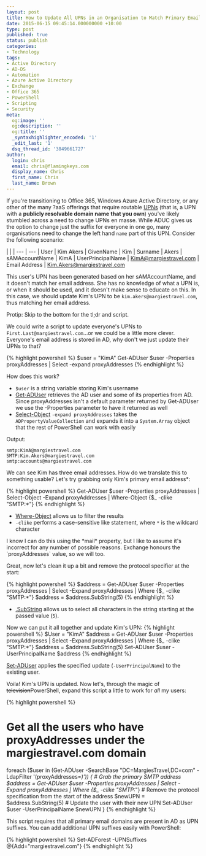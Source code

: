 ```yaml
---
layout: post
title: How to Update All UPNs in an Organisation to Match Primary Email Address
date: 2015-06-15 09:45:14.000000000 +10:00
type: post
published: true
status: publish
categories:
- Technology
tags:
- Active Directory
- AD-DS
- Automation
- Azure Active Directory
- Exchange
- Office 365
- PowerShell
- Scripting
- Security
meta:
  og:image: ''
  og:description: ''
  og:title: ''
  _syntaxhighlighter_encoded: '1'
  _edit_last: '1'
  dsq_thread_id: '3849661727'
author:
  login: chris
  email: chris@flamingkeys.com
  display_name: Chris
  first_name: Chris
  last_name: Brown
---
```

If you're transitioning to Office 365, Windows Azure Active Directory, or any other of the many ?aaS offerings that require routable [UPNs](https://msdn.microsoft.com/en-us/library/ms677605(v=vs.85).aspx) (that is, a UPN with a **publicly resolvable domain name** **that you own**) you've likely stumbled across a need to change UPNs en masse. While ADUC gives us the option to change just the suffix for everyone in one go, many organisations need to change the left hand `name` part of this UPN.
Consider the following scenario:

|     | 
| --- | ---
| User | Kim Akers
| GivenName | Kim
| Surname | Akers
| sAMAccountName | KimA
| UserPrincipalName | KimA@margiestravel.com
| Email Address | Kim.Akers@margiestravel.com

This user's UPN has been generated based on her sAMAccountName, and it doesn't match her email address. She has no knowledge of what a UPN is, or when it should be used, and it doesn't make sense to educate on this. In this case, we should update Kim's UPN to be `kim.akers@margiestravel.com`, thus matching her email address.

<aside class="aside-info">Protip: Skip to the bottom for the tl;dr and script.</aside>

We could write a script to update everyone's UPNs to `First.Last@margiestravel.com`...or we could be a little more clever. Everyone's email address is stored in AD, why don't we just update their UPNs to that?

{% highlight powershell %}
$user = "KimA"
Get-ADUser $user -Properties proxyAddresses | Select -expand proxyAddresses
{% endhighlight %}

How does this work?

* `$user` is a string variable storing Kim's username
* [Get-ADUser](https://technet.microsoft.com/en-au/library/ee617241.aspx) retrieves the AD user and some of its properties from AD. Since proxyAddresses isn't a default parameter returned by Get-ADUser we use the -Properties parameter to have it returned as well
* [Select-Object](https://technet.microsoft.com/en-us/library/hh849895.aspx) `-expand proxyAddresses` takes the `ADPropertyValueCollection` and expands it into a `System.Array` object that the rest of PowerShell can work with easily

Output:

    smtp:KimA@margiestravel.com
    SMTP:Kim.Akers@margiestravel.com
    smtp:accounts@margiestravel.com

We can see Kim has three email addresses. How do we translate this to something usable?
Let's try grabbing only Kim's primary email address*:

{% highlight powershell %}
Get-ADUser $user -Properties proxyAddresses | Select-Object -Expand proxyAddresses | Where-Object {$_ -clike "SMTP:*"}
{% endhighlight %}

* [Where-Object](https://technet.microsoft.com/en-au/library/ee177028.aspx) allows us to filter the results
* `-clike` performs a case-sensitive like statement, where `*` is the wildcard character

<aside class="aside-info"> I know I can do this using the *mail* property, but I like to assume it's incorrect for any number of possible reasons. Exchange honours the `proxyAddresses` value, so we will too.</aside>

Great, now let's clean it up a bit and remove the protocol specifier at the start:

{% highlight powershell %}
$address = Get-ADUser $user -Properties proxyAddresses | Select -Expand proxyAddresses | Where {$_ -clike "SMTP:*"}
$address = $address.SubString(5)
{% endhighlight %}

* [.SubString](https://msdn.microsoft.com/en-us/library/system.string.substring(v=vs.110).aspx) allows us to select all characters in the string starting at the passed value (`5`).

Now we can put it all together and update Kim's UPN:
{% highlight powershell %}
$User = "KimA"
$address = Get-ADUser $user -Properties proxyAddresses | Select -Expand proxyAddresses | Where {$_ -clike "SMTP:*"}
$address = $address.SubString(5)
Set-ADUser $user -UserPrincipalName $address
{% endhighlight %}

[Set-ADUser](https://technet.microsoft.com/en-au/library/ee617215.aspx) applies the specified update (`-UserPrincipalName`) to the existing user.

Voila! Kim's UPN is updated. Now let's, through the magic of <del>television</del>PowerShell, expand this script a little to work for *all* my users:

{% highlight powershell %}
# Get all the users who have proxyAddresses under the margiestravel.com domain
foreach ($user in (Get-ADUser -SearchBase "DC=MargiesTravel,DC=com" -LdapFilter '(proxyAddresses=*)')) {
	# Grab the primary SMTP address
	$address = Get-ADUser $user -Properties proxyAddresses | Select -Expand proxyAddresses | Where {$_ -clike "SMTP:*"}
	# Remove the protocol specification from the start of the address
	$newUPN = $address.SubString(5)
	# Update the user with their new UPN
	Set-ADUser $user -UserPrincipalName $newUPN
}
{% endhighlight %}

This script requires that all primary email domains are present in AD as UPN suffixes. You can add additional UPN suffixes easily with PowerShell:

{% highlight powershell %}
Set-ADForest -UPNSuffixes @{Add="margiestravel.com"}
{% endhighlight %}
